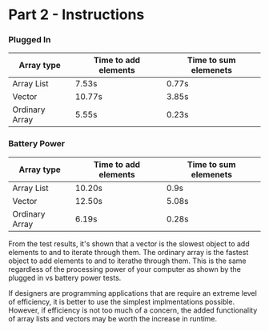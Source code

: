 # Part 2 - Instructions 

### Plugged In
|Array type|Time to add elements|Time to sum elemenets|
|---|---|---|
|Array List|7.53s|0.77s|
|Vector|10.77s|3.85s|
|Ordinary Array|5.55s|0.23s|

### Battery Power
|Array type|Time to add elements|Time to sum elemenets|
|---|---|---|
|Array List|10.20s|0.9s|
|Vector|12.50s|5.08s|
|Ordinary Array|6.19s|0.28s|

From the test results, it's shown that a vector is the slowest object to add elements to and to iterate through them. The ordinary array is the fastest object to add elements to and to iterathe through them. This is the same regardless of the processing power of your computer as shown by the plugged in vs battery power tests.

If designers are programming applications that are require an extreme level of efficiency, it is better to use the simplest implmentations possible. However, if efficiency is not too much of a concern, the added functionality of array lists and vectors may be worth the increase in runtime.